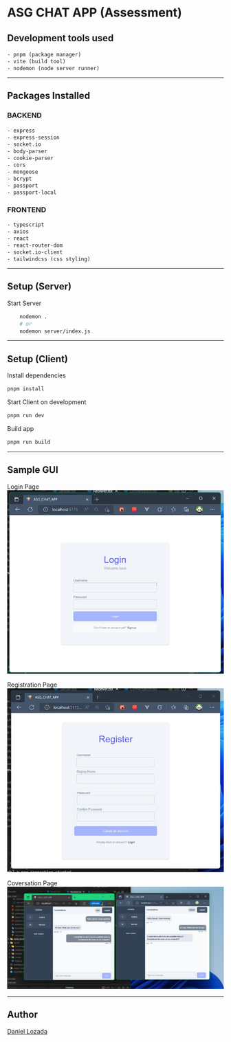 # ASG CHAT APP (Assessment)

## Development tools used

    - pnpm (package manager)
    - vite (build tool)
    - nodemon (node server runner)

---

## Packages Installed

### BACKEND

    - express
    - express-session
    - socket.io
    - body-parser
    - cookie-parser
    - cors
    - mongoose
    - bcrypt
    - passport
    - passport-local

### FRONTEND

    - typescript
    - axios
    - react
    - react-router-dom
    - socket.io-client
    - tailwindcss (css styling)

---

## Setup (Server)

Start Server

```bash
    nodemon .
    # or
    nodemon server/index.js
```

---

## Setup (Client)

Install dependencies

```bash
pnpm install
```

Start Client on development

```bash
pnpm run dev
```

Build app

```bash
pnpm run build
```

---

## Sample GUI

Login Page
![login](./assets/login.png)

Registration Page
![register](./assets/register.png)

Coversation Page
![conversation](./assets/conversations.png)

---

## Author

[Daniel Lozada](https://github.com/adazol123)
